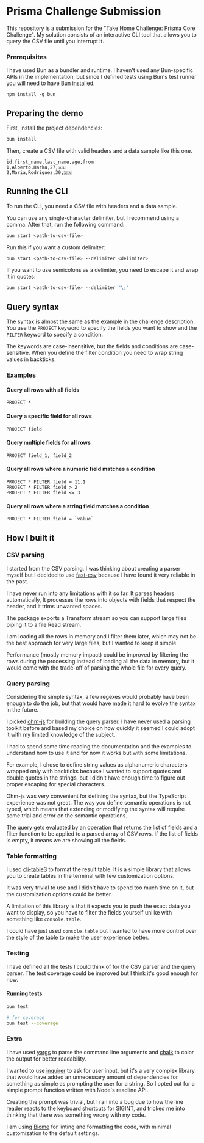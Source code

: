<!-- @format -->

# Prisma Challenge Submission

This repository is a submission for the "Take Home Challenge: Prisma Core Challenge".
My solution consists of an interactive CLI tool that allows you to query the CSV file until you interrupt it.

### Prerequisites

I have used Bun as a bundler and runtime. I haven't used any Bun-specific APIs in the implementation, but since I defined tests using Bun's test runner you will need to have [Bun installed](https://bun.sh/docs/installation).

```base
npm install -g bun
```

## Preparing the demo

First, install the project dependencies:

```bash
bun install
```

Then, create a CSV file with valid headers and a data sample like this one.

```
id,first_name,last_name,age,from
1,Alberto,Harka,27,🇦🇱
2,Maria,Rodriguez,30,🇲🇽
```

## Running the CLI

To run the CLI, you need a CSV file with headers and a data sample.

You can use any single-character delimiter, but I recommend using a comma.
After that, run the following command:

```bash
bun start <path-to-csv-file>
```

Run this if you want a custom delimiter:

```bash
bun start <path-to-csv-file> --delimiter <delimiter>
```

If you want to use semicolons as a delimiter, you need to escape it and wrap it in quotes:

```bash
bun start <path-to-csv-file> --delimiter "\;"
```

## Query syntax

The syntax is almost the same as the example in the challenge description.
You use the `PROJECT` keyword to specify the fields you want to show and the `FILTER` keyword to specify a condition.

The keywords are case-insensitive, but the fields and conditions are case-sensitive.
When you define the filter condition you need to wrap string values in backticks.

### Examples

#### Query all rows with all fields

```
PROJECT *
```

#### Query a specific field for all rows

```
PROJECT field
```

#### Query multiple fields for all rows

```
PROJECT field_1, field_2
```

#### Query all rows where a numeric field matches a condition

```
PROJECT * FILTER field = 11.1
PROJECT * FILTER field > 2
PROJECT * FILTER field <= 3
```

#### Query all rows where a string field matches a condition

```
PROJECT * FILTER field = `value`
```

## How I built it

### CSV parsing

I started from the CSV parsing. I was thinking about creating a parser myself but I decided to use [fast-csv](https://www.npmjs.com/package/@fast-csv/parse) because I have found it very reliable in the past.

I have never run into any limitations with it so far. It parses headers automatically, It processes the rows into objects with fields that respect the header, and it trims unwanted spaces.

The package exports a Transform stream so you can support large files piping it to a file Read stream.

I am loading all the rows in memory and I filter them later, which may not be the best approach for very large files, but I wanted to keep it simple.

Performance (mostly memory impact) could be improved by filtering the rows during the processing instead of loading all the data in memory, but it would come with the trade-off of parsing the whole file for every query.

### Query parsing

Considering the simple syntax, a few regexes would probably have been enough to do the job, but that would have made it hard to evolve the syntax in the future.

I picked [ohm-js](https://www.npmjs.com/package/ohm-js) for building the query parser.
I have never used a parsing toolkit before and based my choice on how quickly it seemed I could adopt it with my limited knowledge of the subject.

I had to spend some time reading the documentation and the examples to understand how to use it and for now it works but with some limitations.

For example, I chose to define string values as alphanumeric characters wrapped only with backticks because I wanted to support quotes and double quotes in the strings, but I didn't have enough time to figure out proper escaping for special characters.

Ohm-js was very convenient for defining the syntax, but the TypeScript experience was not great. The way you define semantic operations is not typed, which means that extending or modifying the syntax will require some trial and error on the semantic operations.

The query gets evaluated by an operation that returns the list of fields and a filter function to be applied to a parsed array of CSV rows. If the list of fields is empty, it means we are showing all the fields.

### Table formatting

I used [cli-table3](https://www.npmjs.com/package/cli-table3) to format the result table.
It is a simple library that allows you to create tables in the terminal with few customization options.

It was very trivial to use and I didn't have to spend too much time on it, but the customization options could be better.

A limitation of this library is that it expects you to push the exact data you want to display, so you have to filter the fields yourself unlike with something like `console.table`.

I could have just used `console.table` but I wanted to have more control over the style of the table to make the user experience better.

### Testing

I have defined all the tests I could think of for the CSV parser and the query parser. The test coverage could be improved but I think it's good enough for now.

#### Running tests

```bash
bun test

# for coverage
bun test --coverage
```

### Extra

I have used [yargs](https://www.npmjs.com/package/yargs) to parse the command line arguments and [chalk](https://www.npmjs.com/package/chalk) to color the output for better readability.

I wanted to use [inquirer](https://www.npmjs.com/package/inquirer) to ask for user input, but it's a very complex library that would have added an unnecessary amount of dependencies for something as simple as prompting the user for a string. So I opted out for a simple prompt function written with Node's readline API.

Creating the prompt was trivial, but I ran into a bug due to how the line reader reacts to the keyboard shortcuts for SIGINT, and tricked me into thinking that there was something wrong with my code.

I am using [Biome](https://biomejs.dev/) for linting and formatting the code, with minimal customization to the default settings.
